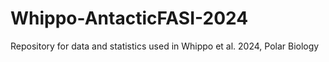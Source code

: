 # Whippo-AntacticFASI-2024
Repository for data and statistics used in Whippo et al. 2024, Polar Biology
